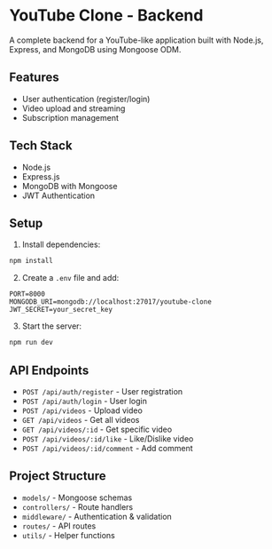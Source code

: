 # YouTube Clone - Backend

A complete backend for a YouTube-like application built with Node.js, Express, and MongoDB using Mongoose ODM.

## Features

- User authentication (register/login)
- Video upload and streaming
- Subscription management

## Tech Stack

- Node.js
- Express.js
- MongoDB with Mongoose
- JWT Authentication

## Setup

1. Install dependencies:
```bash
npm install
```

2. Create a `.env` file and add:
```
PORT=8000
MONGODB_URI=mongodb://localhost:27017/youtube-clone
JWT_SECRET=your_secret_key
```

3. Start the server:
```bash
npm run dev
```

## API Endpoints

- `POST /api/auth/register` - User registration
- `POST /api/auth/login` - User login
- `POST /api/videos` - Upload video
- `GET /api/videos` - Get all videos
- `GET /api/videos/:id` - Get specific video
- `POST /api/videos/:id/like` - Like/Dislike video
- `POST /api/videos/:id/comment` - Add comment

## Project Structure

- `models/` - Mongoose schemas
- `controllers/` - Route handlers
- `middleware/` - Authentication & validation
- `routes/` - API routes
- `utils/` - Helper functions
